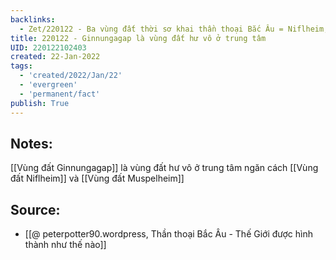 ```yaml
---
backlinks:
  - Zet/220122 - Ba vùng đất thời sơ khai thần thoại Bắc Âu = Niflheim, Muspelheim, Ginnungagap
title: 220122 - Ginnungagap là vùng đất hư vô ở trung tâm
UID: 220122102403
created: 22-Jan-2022
tags:
  - 'created/2022/Jan/22'
  - 'evergreen'
  - 'permanent/fact'
publish: True
---
```

## Notes:
[[Vùng đất Ginnungagap]] là vùng đất hư vô ở trung tâm ngăn cách [[Vùng đất Niflheim]] và [[Vùng đất Muspelheim]]

## Source:
- [[@ peterpotter90.wordpress, Thần thoại Bắc Âu - Thế Giới được hình thành như thế nào]]


